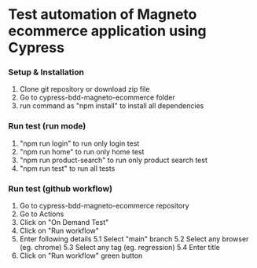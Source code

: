 # Test automation of Magneto ecommerce application using Cypress

### Setup & Installation

1. Clone git repository or download zip file
2. Go to cypress-bdd-magneto-ecommerce folder
3. run command as "npm install" to install all dependencies

### Run test (run mode)

1. "npm run login" to run only login test
2. "npm run home" to run only home test
3. "npm run product-search" to run only product search test
4. "npm run test" to run all tests

### Run test (github workflow)

1. Go to cypress-bdd-magneto-ecommerce repository
2. Go to Actions
3. Click on "On Demand Test"
4. Click on "Run workflow"
5. Enter following details
   5.1 Select "main" branch
   5.2 Select any browser (eg. chrome)
   5.3 Select any tag (eg. regression)
   5.4 Enter title
6. Click on "Run workflow" green button